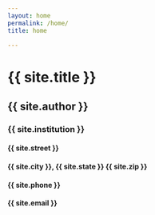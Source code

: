 ```yaml
---
layout: home
permalink: /home/
title: home

---
```


<h1 class="profile">{{ site.title }}</h1>
<h2 class="profile">{{ site.author }}</h2>
<h3 class="profile">{{ site.institution }}</h3>
<h4 class="profile">{{ site.street }}</h4>
<h4 class="profile">{{ site.city }}, {{ site.state }} {{ site.zip }}</h4>
<h4 class="profile">{{ site.phone }}</h4>
<h4 class="profile">{{ site.email }}</h4>